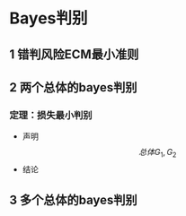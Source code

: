 # Bayes判别

## 1 错判风险ECM最小准则


## 2 两个总体的bayes判别

### 定理：损失最小判别

* 声明
$$
总体G_1,G_2
$$
* 结论
## 3 多个总体的bayes判别